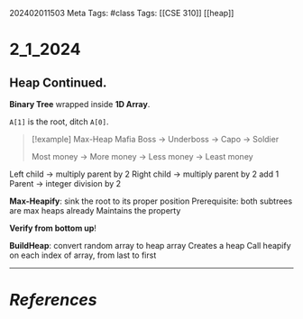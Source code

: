 202402011503
Meta Tags: #class
Tags: [[CSE 310]] [[heap]]

# 2_1_2024

## Heap Continued.

**Binary Tree** wrapped inside **1D Array**.

`A[1]` is the root, ditch `A[0]`. 

>[!example] Max-Heap Mafia
>Boss -> Underboss -> Capo -> Soldier
>
>Most money -> More money -> Less money -> Least money

Left child -> multiply parent by 2
Right child -> multiply parent by 2 add 1
Parent -> integer division by 2

**Max-Heapify**: sink the root to its proper position
	Prerequisite: both subtrees are max heaps already
	Maintains the property

**Verify from bottom up**!

**BuildHeap**: convert random array to heap array
	Creates a heap
	Call heapify on each index of array, from last to first






---
# *References*